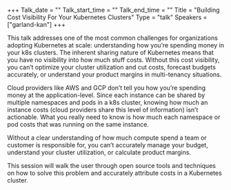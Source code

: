 +++
Talk_date = ""
Talk_start_time = ""
Talk_end_time = ""
Title = "Building Cost Visibility For Your Kubernetes Clusters"
Type = "talk"
Speakers = ["garland-kan"]
+++

This talk addresses one of the most common challenges for organizations adopting Kubernetes at scale: understanding how you’re spending money in your k8s clusters. The inherent sharing nature of Kubernetes means that you have no visibility into how much stuff costs. Without this cost visibility, you can’t optimize your cluster utilization and cut costs, forecast budgets accurately, or understand your product margins in multi-tenancy situations.

Cloud providers like AWS and GCP don’t tell you how you’re spending money at the application-level. Since each instance can be shared by multiple namespaces and pods in a k8s cluster, knowing how much an instance costs (cloud providers share this level of information) isn’t actionable. What you really need to know is how much each namespace or pod costs that was running on the same instance.

Without a clear understanding of how much compute spend a team or customer is responsible for, you can’t accurately manage your budget, understand your cluster utilization, or calculate product margins. 

This session will walk the user through open source tools and techniques on how to solve this problem and accurately attribute costs in a Kubernetes cluster.

